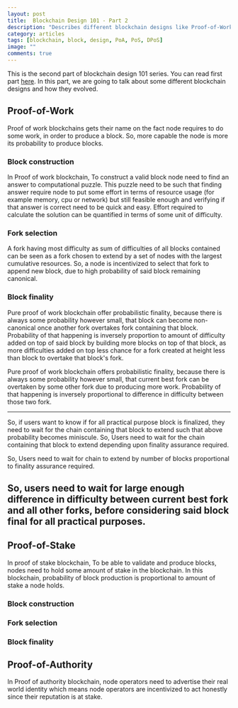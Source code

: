 ```yaml
---
layout: post
title:  Blockchain Design 101 - Part 2
description: "Describes different blockchain designs like Proof-of-Work, Proof-of-Stake, Delegated-Proof-of-Stake and how they evolved."
category: articles
tags: [blockchain, block, design, PoA, PoS, DPoS]
image: ""
comments: true
---
```


This is the second part of blockchain design 101 series. You can read first part [here](/articles/2020/05/08/blockchain-designing-101-1/). In this part, we are going to talk about some different blockchain designs and how they evolved.

## Proof-of-Work
Proof of work blockchains gets their name on the fact node requires to do some work, in order to produce a block. So, more capable the node is more its probability to produce blocks. 

### Block construction
In Proof of work blockchain, To construct a valid block node need to find an answer to computational puzzle. This puzzle need to be such that finding answer require node to put some effort in terms of resource usage (for example memory, cpu or network) but still feasible enough and verifying if that answer is correct need to be quick and easy. Effort required to calculate the solution can be quantified in terms of some unit of difficulty. 

### Fork selection
A fork having most difficulty as sum of difficulties of all blocks contained can be seen as a fork chosen to extend by a set of nodes with the largest cumulative resources. So, a node is incentivized to select that fork to append new block, due to high probability of said block remaining canonical.

### Block finality
Pure proof of work blockchain offer probabilistic finality, because there is always some probability however small, that block can become non-canonical once another fork overtakes fork containing that block. Probability of that happening is inversely proportion to amount of difficulty added on top of said block by building more blocks on top of that block, as more difficulties added on top less chance for a fork created at height less than block to overtake that block's fork.

Pure proof of work blockchain offers probabilistic finality, because there is always some probability however small, that current best fork can be overtaken by some other fork due to producing more work. Probability of that happening is inversely proportional to difference in difficulty between those two fork. 


-----
So, if users want to know if for all practical purpose block is finalized, they need to wait for the chain containing that block to extend such that above probability becomes miniscule. So, Users need to wait for the chain containing that block to extend depending upon finality assurance required.

So, Users need to wait for chain to extend by number of blocks proportional to finality assurance required.

So, users need to wait for large enough difference in difficulty between current best fork and all other forks, before considering said block final for all practical purposes.
-----


## Proof-of-Stake
In proof of stake blockchain, To be able to validate and produce blocks, nodes need to hold some amount of stake in the blockchain. In this blockchain, probability of block production is proportional to amount of stake a node holds.

### Block construction

### Fork selection

### Block finality


## Proof-of-Authority
In Proof of authority blockchain, node operators need to advertise their real world identity which means node operators are incentivized to act honestly since their reputation is at stake.